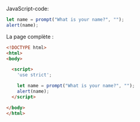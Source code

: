 JavaScript-code:

```js demo run
let name = prompt("What is your name?", "");
alert(name);
```

La page complète :

```html
<!DOCTYPE html>
<html>
<body>

  <script>
    'use strict';

    let name = prompt("What is your name?", "");
    alert(name);
  </script>

</body>
</html>
```
